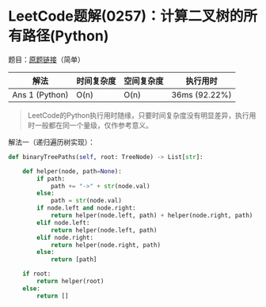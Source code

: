 # LeetCode题解(0257)：计算二叉树的所有路径(Python)

题目：[原题链接](https://leetcode-cn.com/problems/binary-tree-paths/)（简单）

| 解法           | 时间复杂度 | 空间复杂度 | 执行用时      |
| -------------- | ---------- | ---------- | ------------- |
| Ans 1 (Python) | O(n)       | O(n)       | 36ms (92.22%) |

>  LeetCode的Python执行用时随缘，只要时间复杂度没有明显差异，执行用时一般都在同一个量级，仅作参考意义。

解法一（递归遍历树实现）：

```python
def binaryTreePaths(self, root: TreeNode) -> List[str]:

    def helper(node, path=None):
        if path:
            path += "->" + str(node.val)
        else:
            path = str(node.val)
        if node.left and node.right:
            return helper(node.left, path) + helper(node.right, path)
        elif node.left:
            return helper(node.left, path)
        elif node.right:
            return helper(node.right, path)
        else:
            return [path]

    if root:
        return helper(root)
    else:
        return []
```